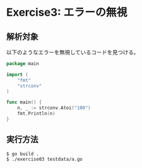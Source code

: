 # Exercise3: エラーの無視

## 解析対象

以下のようなエラーを無視しているコードを見つける。

```go
package main

import (
	"fmt"
	"strconv"
)

func main() {
	n, _ := strconv.Atoi("100")
	fmt.Println(n)
}
```

## 実行方法

```
$ go build .
$ ./exercise03 testdata/a.go
```
